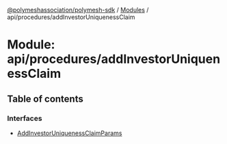 [@polymeshassociation/polymesh-sdk](../README.md) / [Modules](../modules.md) / api/procedures/addInvestorUniquenessClaim

# Module: api/procedures/addInvestorUniquenessClaim

## Table of contents

### Interfaces

- [AddInvestorUniquenessClaimParams](../interfaces/api_procedures_addInvestorUniquenessClaim.AddInvestorUniquenessClaimParams.md)
